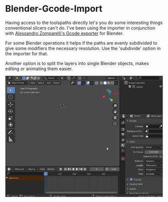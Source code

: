 # Blender-Gcode-Import
Having access to the toolspaths directly let's you do some interesting things conventional slicers can't do.
I've been using the importer in conjunction with <a href="https://github.com/alessandro-zomparelli/gcode-exporter">Alessandro Zomparelli's Gcode exporter</a> for Blender.


For some Blender operations it helps if the paths are evenly subdivided to give some modifiers the necessary resolution.
Use the 'subdivide' option in the importer for that.

Another option is to split the layers into single Blender objects, makes editing or animating them easier.

<img src=https://raw.githubusercontent.com/Heinz-Loepmeier/Blender-Gcode-Import/master/docs/import.gif>





